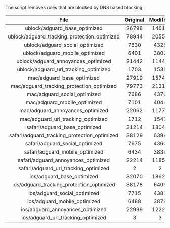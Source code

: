 The script removes rules that are blocked by DNS based blocking.


| File | Original | Modified |
|:----:|:-----:|:-----:|
| ublock/adguard_base_optimized | 26798 | 14616 |
| ublock/adguard_tracking_protection_optimized | 78944 | 20555 |
| ublock/adguard_social_optimized | 7630 | 4328 |
| ublock/adguard_mobile_optimized | 6401 | 3802 |
| ublock/adguard_annoyances_optimized | 21442 | 11449 |
| ublock/adguard_url_tracking_optimized | 1703 | 1538 |
| mac/adguard_base_optimized | 27919 | 15740 |
| mac/adguard_tracking_protection_optimized | 79773 | 21312 |
| mac/adguard_social_optimized | 7686 | 4376 |
| mac/adguard_mobile_optimized | 7101 | 4044 |
| mac/adguard_annoyances_optimized | 22062 | 11776 |
| mac/adguard_url_tracking_optimized | 1712 | 1547 |
| safari/adguard_base_optimized | 31214 | 18040 |
| safari/adguard_tracking_protection_optimized | 38129 | 6399 |
| safari/adguard_social_optimized | 7675 | 4360 |
| safari/adguard_mobile_optimized | 6434 | 3839 |
| safari/adguard_annoyances_optimized | 22214 | 11854 |
| safari/adguard_url_tracking_optimized | 2 | 2 |
| ios/adguard_base_optimized | 32070 | 18629 |
| ios/adguard_tracking_protection_optimized | 38178 | 6409 |
| ios/adguard_social_optimized | 7715 | 4381 |
| ios/adguard_mobile_optimized | 6488 | 3879 |
| ios/adguard_annoyances_optimized | 22999 | 12221 |
| ios/adguard_url_tracking_optimized | 3 | 3 |